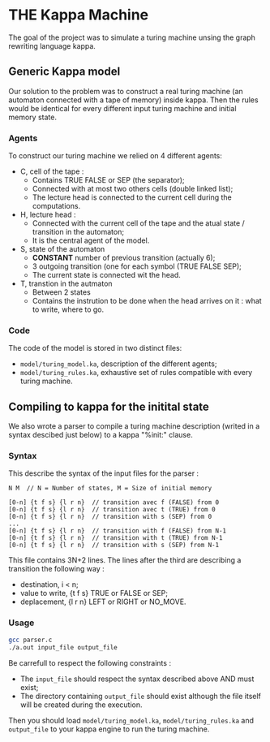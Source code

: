 # THE Kappa Machine

The goal of the project was to simulate a turing machine unsing the graph rewriting language kappa.

## Generic Kappa model

Our solution to the problem was to construct a real turing machine (an automaton connected with a tape of memory) inside kappa.
Then the rules would be identical for every different input turing machine and initial memory state.

### Agents

To construct our turing machine we relied on 4 different agents:
- C, cell of the tape :
	- Contains TRUE FALSE or SEP (the separator);
	- Connected with at most two others cells (double linked list);
	- The lecture head is connected to the current cell during the computations.
- H, lecture head :
	- Connected with the current cell of the tape and the atual state / transition in the automaton;
	- It is the central agent of the model.
- S, state of the automaton
	- **CONSTANT** number of previous transition (actually 6);
	- 3 outgoing transition (one for each symbol (TRUE FALSE SEP);
	- The current state is connected wit the head.
- T, transtion in the autmaton
	- Between 2 states
	- Contains the instrution to be done when the head arrives on it : what to write, where to go.

### Code
The code of the model is stored in two distinct files:
- `model/turing_model.ka`, description of the different agents;
- `model/turing_rules.ka`, exhaustive set of rules compatible with every turing machine.

## Compiling to kappa for the initital state

We also wrote a parser to compile a turing machine description (writed in a syntax descibed just below) to a kappa "%init:" clause.

### Syntax
This describe the syntax of the input files for the parser :
```
N M  // N = Number of states, M = Size of initial memory 

[0-n] {t f s} {l r n}  // transition avec f (FALSE) from 0
[0-n] {t f s} {l r n}  // transition avec t (TRUE) from 0
[0-n] {t f s} {l r n}  // transition with s (SEP) from 0
...
[0-n] {t f s} {l r n}  // transition with f (FALSE) from N-1
[0-n] {t f s} {l r n}  // transition with t (TRUE) from N-1
[0-n] {t f s} {l r n}  // transition with s (SEP) from N-1
```
This file contains 3N+2 lines. The lines after the third are describing a transition the following way : 
- destination, i < n;
- value to write, {t f s} TRUE or FALSE or SEP;
- deplacement, {l r n} LEFT or RIGHT or NO\_MOVE.

### Usage

```bash
gcc parser.c
./a.out input_file output_file
```
Be carrefull to respect the following constraints :
- The `input_file` should respect the syntax described above AND must exist;
- The directory containing `output_file` should exist although the file itself will be created during the execution.

Then you should load `model/turing_model.ka`, `model/turing_rules.ka` and `output_file` to your kappa engine to run the turing machine.
